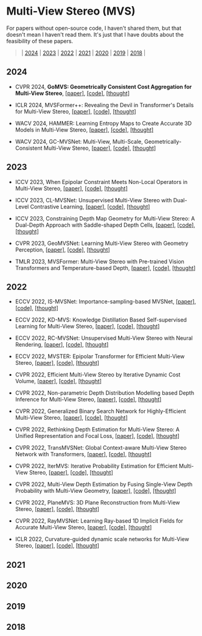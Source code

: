 # Multi-View Stereo (MVS)
For papers without open-source code, I haven't shared them, but that doesn't mean I haven't read them. It's just that I have doubts about the feasibility of these papers.

> | [2024](#2024) | [2023](#2023) | [2022](#2022) | [2021](#2021) | [2020](#2020) | [2019](#2019) | [2018](#2018) |
## 2024

- CVPR 2024, **GoMVS: Geometrically Consistent Cost Aggregation for Multi-View Stereo**, [[paper]](https://arxiv.org/pdf/2404.07992.pdf), [[code]](https://github.com/Wuuu3511/GoMVS), [[thought]]()

- ICLR 2024, MVSFormer++: Revealing the Devil in Transformer's Details for Multi-View Stereo, [[paper]](), [[code]](), [[thought]]()
  
- WACV 2024, HAMMER: Learning Entropy Maps to Create Accurate 3D Models in Multi-View Stereo, [[paper]](), [[code]](), [[thought]]()
  
- WACV 2024, GC-MVSNet: Multi-View, Multi-Scale, Geometrically-Consistent Multi-View Stereo, [[paper]](), [[code]](), [[thought]]()

## 2023

- ICCV 2023, When Epipolar Constraint Meets Non-Local Operators in Multi-View Stereo, [[paper]](), [[code]](), [[thought]]()

- ICCV 2023, CL-MVSNet: Unsupervised Multi-View Stereo with Dual-Level Contrastive Learning, [[paper]](), [[code]](), [[thought]]()

- ICCV 2023, Constraining Depth Map Geometry for Multi-View Stereo: A Dual-Depth Approach with Saddle-shaped Depth Cells, [[paper]](), [[code]](), [[thought]]()

- CVPR 2023, GeoMVSNet: Learning Multi-View Stereo with Geometry Perception, [[paper]](), [[code]](), [[thought]]()

- TMLR 2023, MVSFormer: Multi-View Stereo with Pre-trained Vision Transformers and Temperature-based Depth, [[paper]](), [[code]](), [[thought]]()
## 2022

- ECCV 2022, IS-MVSNet: Importance-sampling-based MVSNet, [[paper]](), [[code]](), [[thought]]()

- ECCV 2022, KD-MVS: Knowledge Distillation Based Self-supervised Learning for Multi-View Stereo, [[paper]](), [[code]](), [[thought]]()

- ECCV 2022, RC-MVSNet: Unsupervised Multi-View Stereo with Neural Rendering, [[paper]](), [[code]](), [[thought]]()

- ECCV 2022, MVSTER: Epipolar Transformer for Efficient Multi-View Stereo, [[paper]](), [[code]](), [[thought]]()

- CVPR 2022, Efficient Multi-View Stereo by Iterative Dynamic Cost Volume, [[paper]](), [[code]](), [[thought]]()

- CVPR 2022, Non-parametric Depth Distribution Modelling based Depth Inference for Multi-View Stereo, [[paper]](), [[code]](), [[thought]]()

- CVPR 2022, Generalized Binary Search Network for Highly-Efficient Multi-View Stereo, [[paper]](), [[code]](), [[thought]]()

- CVPR 2022, Rethinking Depth Estimation for Multi-View Stereo: A Unified Representation and Focal Loss, [[paper]](), [[code]](), [[thought]]()

- CVPR 2022, TransMVSNet: Global Context-aware Multi-View Stereo Network with Transformers, [[paper]](), [[code]](), [[thought]]()

- CVPR 2022, IterMVS: Iterative Probability Estimation for Efficient Multi-View Stereo, [[paper]](), [[code]](), [[thought]]()

- CVPR 2022, Multi-View Depth Estimation by Fusing Single-View Depth Probability with Multi-View Geometry, [[paper]](), [[code]](), [[thought]]()

- CVPR 2022, PlaneMVS: 3D Plane Reconstruction from Multi-View Stereo, [[paper]](), [[code]](), [[thought]]()

- CVPR 2022, RayMVSNet: Learning Ray-based 1D Implicit Fields for Accurate Multi-View Stereo, [[paper]](), [[code]](), [[thought]]()

- ICLR 2022, Curvature-guided dynamic scale networks for Multi-View Stereo, [[paper]](), [[code]](), [[thought]]()


## 2021

## 2020

## 2019

## 2018
